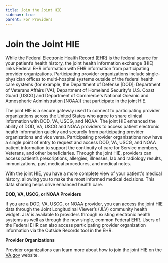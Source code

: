 ```yaml
---
title: Join the Joint HIE
sidenav: true
parent: For Providers
---
```

# Join the Joint HIE

While the Federal Electronic Health Record (EHR) is the federal source for your patient’s health history, the joint health information exchange (HIE) links Federal EHR information with EHR information from participating provider organizations. Participating provider organizations include single-physician offices to multi-hospital systems outside of the federal health care systems (for example, the Department of Defense [DOD]; Department of Veterans Affairs [VA]; Department of Homeland Security's U.S. Coast Guard [USCG] and Department of Commerce's National Oceanic and Atmospheric Administration [NOAA]) that participate in the joint HIE.

The joint HIE is a secure gateway used to connect to participating provider organizations across the United States who agree to share clinical information with DOD, VA, USCG, and NOAA. The joint HIE enhanced the ability of DOD, VA, USCG and NOAA providers to access patient electronic health information quickly and securely from participating provider organizations and vice versa. Participating provider organizations now have a single point of entry to request and access DOD, VA, USCG, and NOAA patient information to support the continuity of care for Service members, Veterans, and other beneficiaries. Through the joint HIE, providers can access patient’s prescriptions, allergies, illnesses, lab and radiology results, immunizations, past medical procedures, and medical notes.

With the joint HIE, you have a more complete view of your patient's medical history, allowing you to make the most informed medical decisions. This data sharing helps drive enhanced health care.

**DOD, VA, USCG, or NOAA Providers**

If you are a DOD, VA, USCG, or NOAA provider, you can access the joint HIE data through the Joint Longitudinal Viewer’s (JLV) community health widget. JLV is available to providers through existing electronic health systems as well as through the new single, common Federal EHR. Users of the Federal EHR can also access participating provider organization information via the Outside Records tool in the EHR. 

**Provider Organizations**

Provider organizations can learn more about how to join the joint HIE on the [VA.gov](https://www.va.gov/VHIE/Why_Partner_with_VHIE.asp) website.
